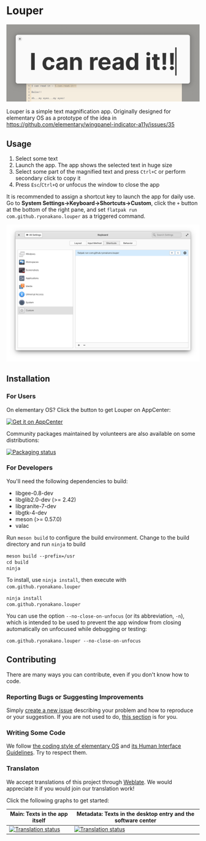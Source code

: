# Louper

![app screenshot](data/Screenshot.png)

Louper is a simple text magnification app. Originally designed for elementary OS as a prototype of the idea in https://github.com/elementary/wingpanel-indicator-a11y/issues/35

## Usage

1. Select some text
2. Launch the app. The app shows the selected text in huge size
3. Select some part of the magnified text and press `Ctrl+C` or perform secondary click to copy it
4. Press `Esc`/`Ctrl+Q` or unfocus the window to close the app

It is recommended to assign a shortcut key to launch the app for daily use. Go to **System Settings→Keyboard→Shortcuts→Custom**, click the `+` button at the bottom of the right pane, and set `flatpak run com.github.ryonakano.louper` as a triggered command.

![assign shortcut](data/assign-shortcut.png)

## Installation

### For Users

On elementary OS? Click the button to get Louper on AppCenter:

[![Get it on AppCenter](https://appcenter.elementary.io/badge.svg)](https://appcenter.elementary.io/com.github.ryonakano.louper)

Community packages maintained by volunteers are also available on some distributions:

[![Packaging status](https://repology.org/badge/vertical-allrepos/louper.svg)](https://repology.org/project/louper/versions)

### For Developers

You'll need the following dependencies to build:

* libgee-0.8-dev
* libglib2.0-dev (>= 2.42)
* libgranite-7-dev
* libgtk-4-dev
* meson (>= 0.57.0)
* valac

Run `meson build` to configure the build environment. Change to the build directory and run `ninja` to build

    meson build --prefix=/usr
    cd build
    ninja

To install, use `ninja install`, then execute with `com.github.ryonakano.louper`

    ninja install
    com.github.ryonakano.louper

You can use the option `--no-close-on-unfocus` (or its abbreviation, `-n`), which is intended to be used to prevent the app window from closing automatically on unfocused while debugging or testing:

    com.github.ryonakano.louper --no-close-on-unfocus

## Contributing

There are many ways you can contribute, even if you don't know how to code.

### Reporting Bugs or Suggesting Improvements

Simply [create a new issue](https://github.com/ryonakano/louper/issues/new) describing your problem and how to reproduce or your suggestion. If you are not used to do, [this section](https://docs.elementary.io/contributor-guide/feedback/reporting-issues) is for you.

### Writing Some Code

We follow [the coding style of elementary OS](https://docs.elementary.io/develop/writing-apps/code-style) and [its Human Interface Guidelines](https://docs.elementary.io/hig/). Try to respect them.

### Translaton
We accept translations of this project through [Weblate](https://weblate.org/). We would appreciate it if you would join our translation work!

Click the following graphs to get started:

| Main: Texts in the app itself | Metadata: Texts in the desktop entry and the software center |
| --- | --- |
| [![Translation status](https://hosted.weblate.org/widgets/rosp/-/louper-main/multi-auto.svg)](https://hosted.weblate.org/projects/rosp/louper-main) | [![Translation status](https://hosted.weblate.org/widgets/rosp/-/louper-metadata/multi-auto.svg)](https://hosted.weblate.org/projects/rosp/louper-metadata) |
